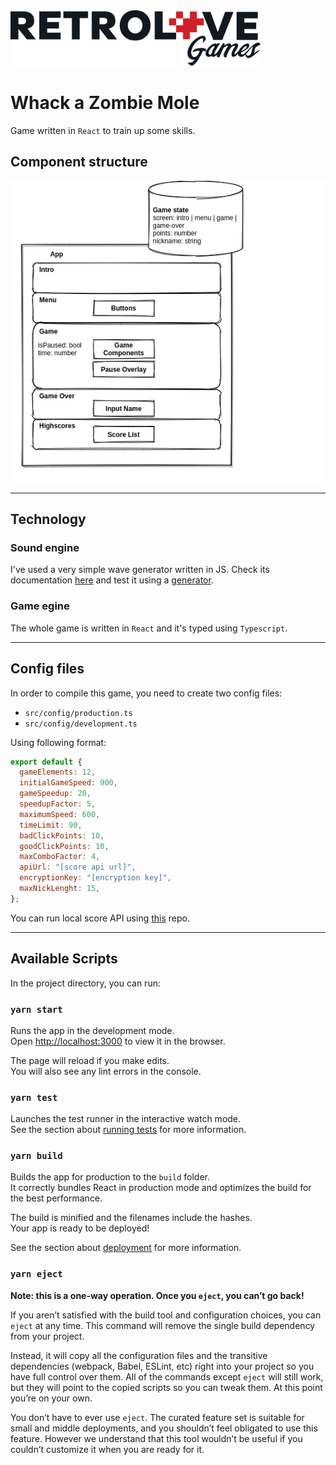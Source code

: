 
<img src="logo-retrolove-black.svg" width="400">

# Whack a Zombie Mole

Game written in `React` to train up some skills.

## Component structure

![Component structure](draw-a-zombie-mole.png)

---

## Technology

### Sound engine

I've used a very simple wave generator written in JS. Check its documentation [here](https://github.com/grumdrig/jsfxr) and test it using a [generator](https://sfxr.me/).

### Game egine

The whole game is written in `React` and it's typed using `Typescript`.

---
## Config files

In order to compile this game, you need to create two config files:

* `src/config/production.ts`
* `src/config/development.ts`

Using following format: 

```js
export default {
  gameElements: 12,
  initialGameSpeed: 900,
  gameSpeedup: 20,
  speedupFactor: 5,
  maximumSpeed: 600,
  timeLimit: 90,
  badClickPoints: 10,
  goodClickPoints: 10,
  maxComboFactor: 4,
  apiUrl: "[score api url]",
  encryptionKey: "[encryption key]",
  maxNickLenght: 15,
};
```

You can run local score API using [this](https://github.com/Retrolove-Games/node-score-api) repo.

---

## Available Scripts

In the project directory, you can run:

### `yarn start`

Runs the app in the development mode.\
Open [http://localhost:3000](http://localhost:3000) to view it in the browser.

The page will reload if you make edits.\
You will also see any lint errors in the console.

### `yarn test`

Launches the test runner in the interactive watch mode.\
See the section about [running tests](https://facebook.github.io/create-react-app/docs/running-tests) for more information.

### `yarn build`

Builds the app for production to the `build` folder.\
It correctly bundles React in production mode and optimizes the build for the best performance.

The build is minified and the filenames include the hashes.\
Your app is ready to be deployed!

See the section about [deployment](https://facebook.github.io/create-react-app/docs/deployment) for more information.

### `yarn eject`

**Note: this is a one-way operation. Once you `eject`, you can’t go back!**

If you aren’t satisfied with the build tool and configuration choices, you can `eject` at any time. This command will remove the single build dependency from your project.

Instead, it will copy all the configuration files and the transitive dependencies (webpack, Babel, ESLint, etc) right into your project so you have full control over them. All of the commands except `eject` will still work, but they will point to the copied scripts so you can tweak them. At this point you’re on your own.

You don’t have to ever use `eject`. The curated feature set is suitable for small and middle deployments, and you shouldn’t feel obligated to use this feature. However we understand that this tool wouldn’t be useful if you couldn’t customize it when you are ready for it.
